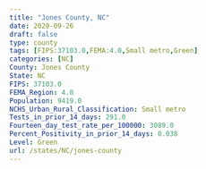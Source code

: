 ```yaml
---
title: "Jones County, NC"
date: 2020-09-26
draft: false
type: county
tags: [FIPS:37103.0,FEMA:4.0,Small metro,Green]
categories: [NC]
County: Jones County
State: NC
FIPS: 37103.0
FEMA_Region: 4.0
Population: 9419.0
NCHS_Urban_Rural_Classification: Small metro
Tests_in_prior_14_days: 291.0
Fourteen_day_test_rate_per_100000: 3089.0
Percent_Positivity_in_prior_14_days: 0.038
Level: Green
url: /states/NC/jones-county
---
```



